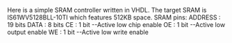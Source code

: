 Here is a simple SRAM controller written in VHDL. The target SRAM is IS61WV5128BLL-10TI which features 512KB space.
SRAM pins:
ADDRESS   : 19 bits
DATA      : 8 bits
CE        : 1 bit  --Active low chip enable
OE        : 1 bit  --Active low output enable
WE        : 1 bit  --Active low write enable
